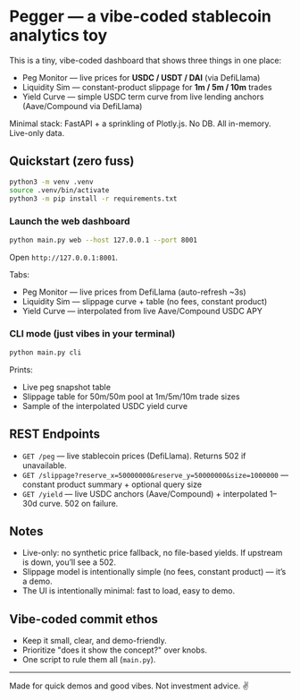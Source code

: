 # Pegger — a vibe-coded stablecoin analytics toy

This is a tiny, vibe-coded dashboard that shows three things in one place:

- Peg Monitor — live prices for **USDC / USDT / DAI** (via DefiLlama)
- Liquidity Sim — constant-product slippage for **1m / 5m / 10m** trades
- Yield Curve — simple USDC term curve from live lending anchors (Aave/Compound via DefiLlama)

Minimal stack: FastAPI + a sprinkling of Plotly.js. No DB. All in-memory. Live-only data.

## Quickstart (zero fuss)

```bash
python3 -m venv .venv
source .venv/bin/activate
python3 -m pip install -r requirements.txt
```

### Launch the web dashboard

```bash
python main.py web --host 127.0.0.1 --port 8001
```
Open `http://127.0.0.1:8001`.

Tabs:
- Peg Monitor — live prices from DefiLlama (auto-refresh ~3s)
- Liquidity Sim — slippage curve + table (no fees, constant product)
- Yield Curve — interpolated from live Aave/Compound USDC APY

### CLI mode (just vibes in your terminal)

```bash
python main.py cli
```
Prints:
- Live peg snapshot table
- Slippage table for 50m/50m pool at 1m/5m/10m trade sizes
- Sample of the interpolated USDC yield curve

## REST Endpoints

- `GET /peg` — live stablecoin prices (DefiLlama). Returns 502 if unavailable.
- `GET /slippage?reserve_x=50000000&reserve_y=50000000&size=1000000` — constant product summary + optional query size
- `GET /yield` — live USDC anchors (Aave/Compound) + interpolated 1–30d curve. 502 on failure.

## Notes

- Live-only: no synthetic price fallback, no file-based yields. If upstream is down, you’ll see a 502.
- Slippage model is intentionally simple (no fees, constant product) — it’s a demo.
- The UI is intentionally minimal: fast to load, easy to demo.

## Vibe-coded commit ethos

- Keep it small, clear, and demo-friendly.
- Prioritize "does it show the concept?" over knobs.
- One script to rule them all (`main.py`).

---

Made for quick demos and good vibes. Not investment advice. ✌️
